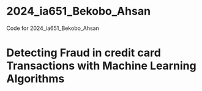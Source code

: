 # 2024_ia651_Bekobo_Ahsan
Code for 2024_ia651_Bekobo_Ahsan
#  Detecting Fraud in credit card Transactions with Machine Learning Algorithms
